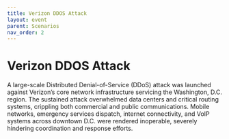 ```yaml
---
title: Verizon DDOS Attack
layout: event
parent: Scenarios
nav_order: 2
---
```


# Verizon DDOS Attack
A large-scale Distributed Denial-of-Service (DDoS) attack was launched against Verizon’s core network infrastructure servicing the Washington, D.C. region. The sustained attack overwhelmed data centers and critical routing systems, crippling both commercial and public communications. Mobile networks, emergency services dispatch, internet connectivity, and VoIP systems across downtown D.C. were rendered inoperable, severely hindering coordination and response efforts.
